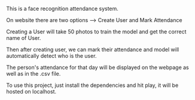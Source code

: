 This is a face recognition attendance system.

On website there are two options --> Create User and Mark Attendance

Creating a User will take 50 photos to train the model and get the correct name of User.

Then after creating user, we can mark their attendance and model will automatically detect who is the user.

The person's attendance for that day will be displayed on the webpage as well as in the .csv file.

To use this project, just install the dependencies and hit play, it will be hosted on localhost.
